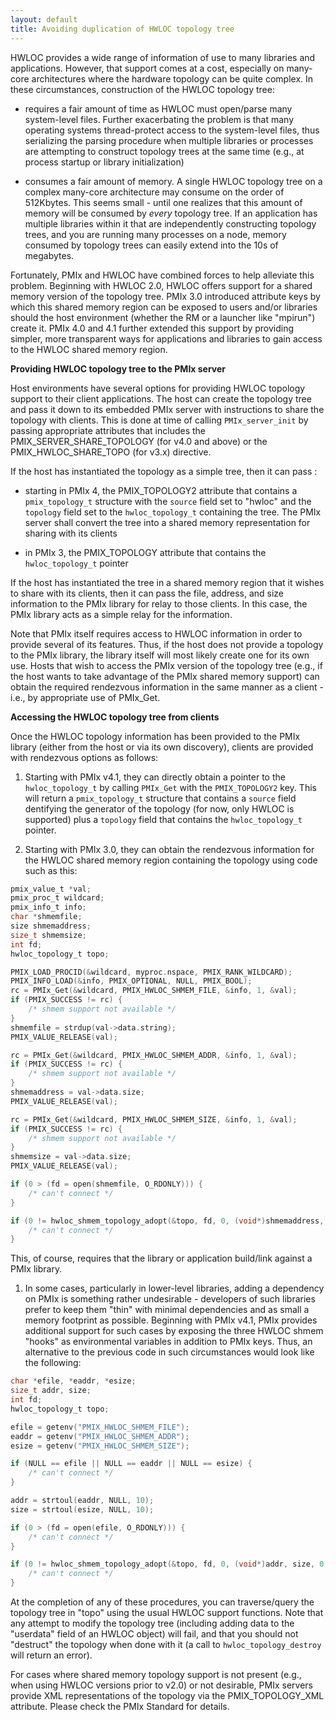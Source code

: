 ```yaml
---
layout: default
title: Avoiding duplication of HWLOC topology tree
---
```


HWLOC provides a wide range of information of use to many libraries and applications. However, that support comes at a cost, especially on many-core architectures where the hardware topology can be quite complex. In these circumstances, construction of the HWLOC topology tree:

- requires a fair amount of time as HWLOC must open/parse many system-level files. Further exacerbating the problem is that many operating systems thread-protect access to the system-level files, thus serializing the parsing procedure when multiple libraries or processes are attempting to construct topology trees at the same time (e.g., at process startup or library initialization)

- consumes a fair amount of memory. A single HWLOC topology tree on a complex many-core architecture may consume on the order of 512Kbytes. This seems small - until one realizes that this amount of memory will be consumed by _every_ topology tree. If an application has multiple libraries within it that are independently constructing topology trees, and you are running many processes on a node, memory consumed by topology trees can easily extend into the 10s of megabytes.

Fortunately, PMIx and HWLOC have combined forces to help alleviate this problem. Beginning with HWLOC 2.0, HWLOC offers support for a shared memory version of the topology tree. PMIx 3.0 introduced attribute keys by which this shared memory region can be exposed to users and/or libraries should the host environment (whether the RM or a launcher like "mpirun") create it. PMIx 4.0 and 4.1 further extended this support by providing simpler, more transparent ways for applications and libraries to gain access to the HWLOC shared memory region.

**Providing HWLOC topology tree to the PMIx server**

Host environments have several options for providing HWLOC topology support to their client applications.
The host can create the topology tree and pass it down to its embedded PMIx server with instructions to
share the topology with clients. This is done at time of calling `PMIx_server_init` by passing appropriate
attributes that includes the PMIX_SERVER_SHARE_TOPOLOGY (for v4.0 and above) or the
PMIX_HWLOC_SHARE_TOPO (for v3.x) directive.

If the host has instantiated the topology as a simple tree, then it can pass :

- starting in PMIx 4, the PMIX_TOPOLOGY2 attribute that contains a `pmix_topology_t` structure with
the `source` field set to "hwloc" and the `topology` field set to the `hwloc_topology_t` containing the
tree. The PMIx server shall convert the tree into a shared memory representation for sharing with its clients

- in PMIx 3, the PMIX_TOPOLOGY attribute that contains the `hwloc_topology_t` pointer

If the host has instantiated the tree in a shared memory region that it wishes to share with its clients, then it can
pass the file, address, and size information to the PMIx library for relay to those clients. In this case, the PMIx library
acts as a simple relay for the information.

Note that PMIx itself requires access to HWLOC information in order to provide several of its features. Thus, if
the host does not provide a topology to the PMIx library, the library itself will most likely create one for its own
use. Hosts that wish to access the PMIx version of the topology tree (e.g., if the host wants to take advantage
of the PMIx shared memory support) can obtain the required rendezvous information in the same manner as a
client - i.e., by appropriate use of PMIx_Get.

**Accessing the HWLOC topology tree from clients**

Once the HWLOC topology information has been provided to the PMIx library (either from the host or via its own
discovery), clients are provided with rendezvous options as follows:

1. Starting with PMIx v4.1, they can directly obtain a pointer to the `hwloc_topology_t` by calling `PMIx_Get`
with the `PMIX_TOPOLOGY2` key. This will return a `pmix_topology_t` structure that contains a `source` field 
dentifying the generator of the topology (for now, only HWLOC is supported) plus a `topology` field that contains
the `hwloc_topology_t` pointer.

1. Starting with PMIx 3.0, they can obtain the rendezvous information for the HWLOC shared memory region
containing the topology using code such as this:

```c
pmix_value_t *val;
pmix_proc_t wildcard;
pmix_info_t info;
char *shmemfile;
size shmemaddress;
size_t shmemsize;
int fd;
hwloc_topology_t topo;

PMIX_LOAD_PROCID(&wildcard, myproc.nspace, PMIX_RANK_WILDCARD);
PMIX_INFO_LOAD(&info, PMIX_OPTIONAL, NULL, PMIX_BOOL);
rc = PMIx_Get(&wildcard, PMIX_HWLOC_SHMEM_FILE, &info, 1, &val);
if (PMIX_SUCCESS != rc) {
    /* shmem support not available */
}
shmemfile = strdup(val->data.string);
PMIX_VALUE_RELEASE(val);

rc = PMIx_Get(&wildcard, PMIX_HWLOC_SHMEM_ADDR, &info, 1, &val);
if (PMIX_SUCCESS != rc) {
    /* shmem support not available */
}
shmemaddress = val->data.size;
PMIX_VALUE_RELEASE(val);

rc = PMIx_Get(&wildcard, PMIX_HWLOC_SHMEM_SIZE, &info, 1, &val);
if (PMIX_SUCCESS != rc) {
    /* shmem support not available */
}
shmemsize = val->data.size;
PMIX_VALUE_RELEASE(val);

if (0 > (fd = open(shmemfile, O_RDONLY))) {
    /* can't connect */
}

if (0 != hwloc_shmem_topology_adopt(&topo, fd, 0, (void*)shmemaddress, shmemsize, 0)) {
    /* can't connect */
}
```

This, of course, requires that the library or application build/link against a PMIx library.

1. In some cases, particularly in lower-level libraries, adding a dependency on PMIx is something rather undesirable - developers of such libraries prefer to keep them "thin" with minimal dependencies and as small a memory footprint as possible. Beginning with PMIx v4.1, PMIx provides additional support for such cases by exposing the three HWLOC shmem "hooks" as environmental variables in addition to PMIx keys. Thus, an alternative to the previous code in such circumstances would look like the following:

```c
char *efile, *eaddr, *esize;
size_t addr, size;
int fd;
hwloc_topology_t topo;

efile = getenv("PMIX_HWLOC_SHMEM_FILE");
eaddr = getenv("PMIX_HWLOC_SHMEM_ADDR");
esize = getenv("PMIX_HWLOC_SHMEM_SIZE");

if (NULL == efile || NULL == eaddr || NULL == esize) {
    /* can't connect */
}

addr = strtoul(eaddr, NULL, 10);
size = strtoul(esize, NULL, 10);

if (0 > (fd = open(efile, O_RDONLY))) {
    /* can't connect */
}

if (0 != hwloc_shmem_topology_adopt(&topo, fd, 0, (void*)addr, size, 0)) {
    /* can't connect */
}
```

At the completion of any of these procedures, you can traverse/query the topology tree in "topo" using the usual HWLOC support functions. Note that any attempt to modify the topology tree (including adding data to the "userdata" field of an HWLOC object) will fail, and that you should not "destruct" the topology when done with it (a call to `hwloc_topology_destroy` will return an error).

For cases where shared memory topology support is not present (e.g., when using HWLOC versions prior to v2.0) or not desirable, PMIx servers provide XML representations of the topology via the PMIX_TOPOLOGY_XML attribute. Please check the PMIx Standard for details.
